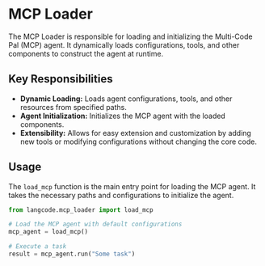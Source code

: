 # MCP Loader

The MCP Loader is responsible for loading and initializing the Multi-Code Pal (MCP) agent. It dynamically loads configurations, tools, and other components to construct the agent at runtime.

## Key Responsibilities

- **Dynamic Loading:** Loads agent configurations, tools, and other resources from specified paths.
- **Agent Initialization:** Initializes the MCP agent with the loaded components.
- **Extensibility:** Allows for easy extension and customization by adding new tools or modifying configurations without changing the core code.

## Usage

The `load_mcp` function is the main entry point for loading the MCP agent. It takes the necessary paths and configurations to initialize the agent.

```python
from langcode.mcp_loader import load_mcp

# Load the MCP agent with default configurations
mcp_agent = load_mcp()

# Execute a task
result = mcp_agent.run("Some task")
```
